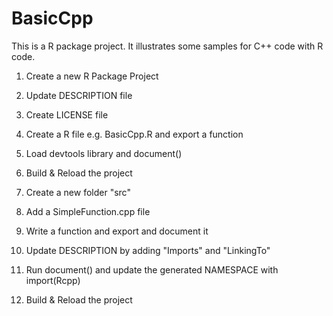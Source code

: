 # BasicCpp

This is a R package project. It illustrates some samples for C++ code with R code.

1) Create a new R Package Project
2) Update DESCRIPTION file
3) Create LICENSE file

4) Create a R file e.g. BasicCpp.R and export a function
5) Load devtools library and document()
6) Build & Reload the project

7) Create a new folder "src"
8) Add a SimpleFunction.cpp file
9) Write a function and export and document it
10) Update DESCRIPTION by adding "Imports" and "LinkingTo"
11) Run document() and update the generated NAMESPACE with import(Rcpp)
12) Build & Reload the project
